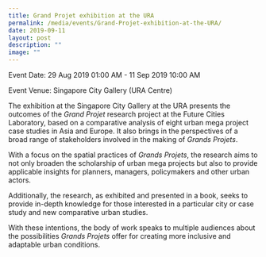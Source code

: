 ```yaml
---
title: Grand Projet exhibition at the URA
permalink: /media/events/Grand-Projet-exhibition-at-the-URA/
date: 2019-09-11
layout: post
description: ""
image: ""
---
```

Event Date: 29 Aug 2019 01:00 AM - 11 Sep 2019 10:00 AM

Event Venue: Singapore City Gallery (URA Centre)

The exhibition at the Singapore City Gallery at the URA presents the outcomes of the _Grand Projet_ research project at the Future Cities Laboratory, based on a comparative analysis of eight urban mega project case studies in Asia and Europe. It also brings in the perspectives of a broad range of stakeholders involved in the making of _Grands Projets_.

With a focus on the spatial practices of _Grands Projets_, the research aims to not only broaden the scholarship of urban mega projects but also to provide applicable insights for planners, managers, policymakers and other urban actors.

Additionally, the research, as exhibited and presented in a book, seeks to provide in-depth knowledge for those interested in a particular city or case study and new comparative urban studies.

With these intentions, the body of work speaks to multiple audiences about the possibilities _Grands Projets_ offer for creating more inclusive and adaptable urban conditions.